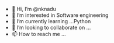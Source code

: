 - 👋 Hi, I’m @nknadu
- 👀 I’m interested in Software engineering
- 🌱 I’m currently learning ...Python
- 💞️ I’m looking to collaborate on ...
- 📫 How to reach me ...

<!---
nknadu/nknadu is a ✨ special ✨ repository because its `README.md` (this file) appears on your GitHub profile.
You can click the Preview link to take a look at your changes.
--->
